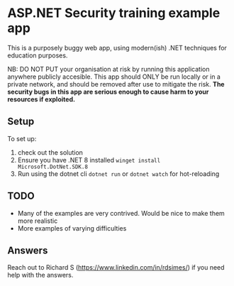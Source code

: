 # ASP.NET Security training example app

This is a purposely buggy web app, using modern(ish) .NET techniques for education purposes.

NB: DO NOT PUT your organisation at risk by running this application anywhere publicly accesible.
This app should ONLY be run locally or in a private network, and should be removed after use to mitigate the risk.
**The security bugs in this app are serious enough to cause harm to your resources if exploited.**

## Setup 

To set up:
1. check out the solution
2. Ensure you have .NET 8 installed `winget install Microsoft.DotNet.SDK.8`
3. Run using the dotnet cli `dotnet run` or `dotnet watch` for hot-reloading

## TODO
* Many of the examples are very contrived. Would be nice to make them more realistic
* More examples of varying difficulties

## Answers

Reach out to Richard S (https://www.linkedin.com/in/rdsimes/) if you need help with the answers.

